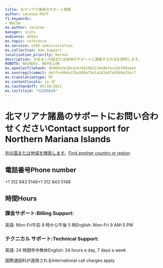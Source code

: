 ```yaml
---
title: 北マリアナ諸島のサポート情報
author: cmcatee-MSFT
f1.keywords:
- NOCSH
ms.author: cmcatee
manager: scotv
audience: Admin
ms.topic: reference
ms.service: o365-administration
ms.collection: Adm_Support
localization_priority: Normal
description: お住まいの国または地域のサポートに連絡する方法を説明します。
ROBOTS: NOINDEX, NOFOLLOW
ms.openlocfilehash: 9b066e5e20ea1474d19d2234e9bfeca3bfddaae4
ms.sourcegitcommit: de5fce90de22ba588e75e1a1d2e87e03b9e25ec7
ms.translationtype: MT
ms.contentlocale: ja-JP
ms.lasthandoff: 05/10/2021
ms.locfileid: "52295629"
---
```

# <a name="contact-support-for-northern-mariana-islands"></a><span data-ttu-id="37bc4-103">北マリアナ諸島のサポートにお問い合わせください</span><span class="sxs-lookup"><span data-stu-id="37bc4-103">Contact support for Northern Mariana Islands</span></span>

<span data-ttu-id="37bc4-104">[別の国または地域を検索します](../../business-video/get-help-support.md)。</span><span class="sxs-lookup"><span data-stu-id="37bc4-104">[Find another country or region](../../business-video/get-help-support.md).</span></span>

## <a name="phone-number"></a><span data-ttu-id="37bc4-105">電話番号</span><span class="sxs-lookup"><span data-stu-id="37bc4-105">Phone number</span></span>
<span data-ttu-id="37bc4-106">+1 312 843 5148</span><span class="sxs-lookup"><span data-stu-id="37bc4-106">+1 312 843 5148</span></span>

## <a name="hours"></a><span data-ttu-id="37bc4-107">時間</span><span class="sxs-lookup"><span data-stu-id="37bc4-107">Hours</span></span>
### <a name="billing-support"></a><span data-ttu-id="37bc4-108">課金サポート:</span><span class="sxs-lookup"><span data-stu-id="37bc4-108">Billing Support:</span></span>

<span data-ttu-id="37bc4-109">英語: Mon-Fri午前 9 時から午後 5 時</span><span class="sxs-lookup"><span data-stu-id="37bc4-109">English: Mon-Fri 9 AM-5 PM</span></span>

### <a name="technical-support"></a><span data-ttu-id="37bc4-110">テクニカル サポート:</span><span class="sxs-lookup"><span data-stu-id="37bc4-110">Technical Support:</span></span>

<span data-ttu-id="37bc4-111">英語: 24 時間年中無休</span><span class="sxs-lookup"><span data-stu-id="37bc4-111">English: 24 hours a day, 7 days a week</span></span>

<span data-ttu-id="37bc4-112">国際通話料が適用される</span><span class="sxs-lookup"><span data-stu-id="37bc4-112">International call charges apply</span></span>
